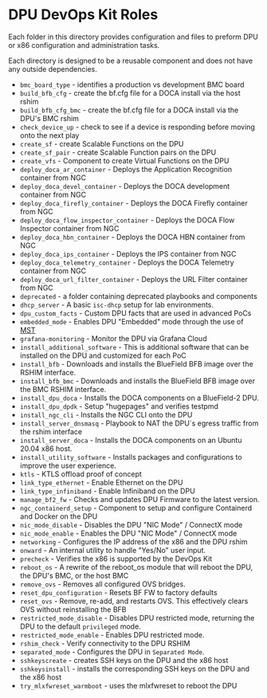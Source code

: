 # DPU DevOps Kit Roles

Each folder in this directory provides configuration and files to preform DPU or x86 configuration and administration tasks.

Each directory is designed to be a reusable component and does not have any outside dependencies.

- `bmc_board_type` - identifies a production vs development BMC board
- `build_bfb_cfg` - create the bf.cfg file for a DOCA install via the host rshim
- `build_bfb_cfg_bmc` - create the bf.cfg file for a DOCA install via the DPU's BMC rshim
- `check_device_up` - check to see if a device is responding before moving onto the next play
- `create_sf` - create Scalable Functions on the DPU
- `create_sf_pair` - create Scalable Function pairs on the DPU
- `create_vfs` - Component to create Virtual Functions on the DPU
- `deploy_doca_ar_container` - Deploys the Application Recognition container from NGC
- `deploy_doca_devel_container` - Deploys the DOCA development container from NGC
- `deploy_doca_firefly_container` - Deploys the DOCA Firefly container from NGC
- `deploy_doca_flow_inspector_container` - Deploys the DOCA Flow Inspector container from NGC
- `deploy_doca_hbn_container` - Deploys the DOCA HBN container from NGC
- `deploy_doca_ips_container` - Deploys the IPS container from NGC
- `deploy_doca_telemetry_container` - Deploys the DOCA Telemetry container from NGC
- `deploy_doca_url_filter_container` - Deploys the URL Filter container from NGC
- `deprecated` - a folder containing deprecated playbooks and components
- `dhcp_server` - A basic `isc-dhcp` setup for lab environments.
- `dpu_custom_facts` - Custom DPU facts that are used in advanced PoCs
- `embedded_mode` - Enables DPU "Embedded" mode through the use of [MST](https://docs.mellanox.com/display/MFTv4160/Mellanox+Software+Tools+%28mst%29+Service)
- `grafana-monitoring` - Monitor the DPU via Grafana Cloud
- `install_additional_software` - This is additional software that can be installed on the DPU and customized for each PoC
- `install_bfb` - Downloads and installs the BlueField BFB image over the RSHIM interface.
- `install_bfb_bmc` - Downloads and installs the BlueField BFB image over the BMC RSHIM interface.
- `install_dpu_doca` - Installs the DOCA components on a BlueField-2 DPU.
- `install_dpu_dpdk` - Setup "hugepages" and verifies testpmd
- `install_ngc_cli` - Installs the NGC CLI onto the DPU
- `install_server_dnsmasq` - Playbook to NAT the DPU`s egress traffic from the rshim interface
- `install_server_doca` - Installs the DOCA components on an Ubuntu 20.04 x86 host.
- `install_utility_software` - Installs packages and configurations to improve the user experience.
- `ktls` - KTLS offload proof of concept
- `link_type_ethernet` - Enable Ethernet on the DPU
- `link_type_infiniband` - Enable Infiniband on the DPU
- `manage_bf2_fw` - Checks and updates DPU Firmware to the latest version.
- `ngc_containerd_setup` - Component to setup and configure Containerd and Docker on the DPU
- `nic_mode_disable` - Disables the DPU "NIC Mode" / ConnectX mode
- `nic_mode_enable` - Enables the DPU "NIC Mode" / ConnectX mode
- `networking` - Configures the IP address of the x86 and the DPU rshim
- `onward` - An internal utility to handle "Yes/No" user input.
- `precheck` - Verifies the x86 is supported by the DevOps Kit
- `reboot_os` - A rewrite of the reboot_os module that will reboot the DPU, the DPU's BMC, or the host BMC
- `remove_ovs` - Removes all configured OVS bridges.
- `reset_dpu_configuration` - Resets BF FW to factory defaults
- `reset_ovs` - Remove, re-add, and restarts OVS. This effectively clears OVS without reinstalling the BFB
- `restricted_mode_disable` - Disables DPU restricted mode, returning the DPU to the default `privileged` mode.
- `restricted_mode_enable` - Enables DPU restricted mode.
- `rshim_check` - Verify connectivity to the DPU RSHIM
- `separated_mode` - Configures the DPU in `Separated Mode`.
- `sshkeyscreate` - creates SSH keys on the DPU and the x86 host
- `sshkeysinstall` - installs the corresponding SSH keys on the DPU and the x86 host
- `try_mlxfwreset_warmboot` - uses the mlxfwreset to reboot the DPU

